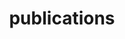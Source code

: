 ---
layout: page
title: publications
nav: true
nav_order: 5
dropdown: true
children: 
    - title: journals
      permalink: /publications/journals/
    - title: conferences
      permalink: /publications/conferences/
    - title: theses
      permalink: /publications/theses/
    - title: divider
    - title: other
      permalink: /projects/
---